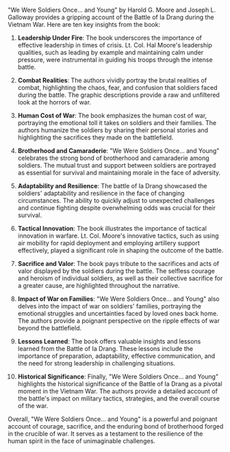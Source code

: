 "We Were Soldiers Once… and Young" by Harold G. Moore and Joseph L. Galloway provides a gripping account of the Battle of Ia Drang during the Vietnam War. Here are ten key insights from the book:

1. **Leadership Under Fire**: The book underscores the importance of effective leadership in times of crisis. Lt. Col. Hal Moore's leadership qualities, such as leading by example and maintaining calm under pressure, were instrumental in guiding his troops through the intense battle.

2. **Combat Realities**: The authors vividly portray the brutal realities of combat, highlighting the chaos, fear, and confusion that soldiers faced during the battle. The graphic descriptions provide a raw and unfiltered look at the horrors of war.

3. **Human Cost of War**: The book emphasizes the human cost of war, portraying the emotional toll it takes on soldiers and their families. The authors humanize the soldiers by sharing their personal stories and highlighting the sacrifices they made on the battlefield.

4. **Brotherhood and Camaraderie**: "We Were Soldiers Once… and Young" celebrates the strong bond of brotherhood and camaraderie among soldiers. The mutual trust and support between soldiers are portrayed as essential for survival and maintaining morale in the face of adversity.

5. **Adaptability and Resilience**: The battle of Ia Drang showcased the soldiers' adaptability and resilience in the face of changing circumstances. The ability to quickly adjust to unexpected challenges and continue fighting despite overwhelming odds was crucial for their survival.

6. **Tactical Innovation**: The book illustrates the importance of tactical innovation in warfare. Lt. Col. Moore's innovative tactics, such as using air mobility for rapid deployment and employing artillery support effectively, played a significant role in shaping the outcome of the battle.

7. **Sacrifice and Valor**: The book pays tribute to the sacrifices and acts of valor displayed by the soldiers during the battle. The selfless courage and heroism of individual soldiers, as well as their collective sacrifice for a greater cause, are highlighted throughout the narrative.

8. **Impact of War on Families**: "We Were Soldiers Once… and Young" also delves into the impact of war on soldiers' families, portraying the emotional struggles and uncertainties faced by loved ones back home. The authors provide a poignant perspective on the ripple effects of war beyond the battlefield.

9. **Lessons Learned**: The book offers valuable insights and lessons learned from the Battle of Ia Drang. These lessons include the importance of preparation, adaptability, effective communication, and the need for strong leadership in challenging situations.

10. **Historical Significance**: Finally, "We Were Soldiers Once… and Young" highlights the historical significance of the Battle of Ia Drang as a pivotal moment in the Vietnam War. The authors provide a detailed account of the battle's impact on military tactics, strategies, and the overall course of the war.

Overall, "We Were Soldiers Once… and Young" is a powerful and poignant account of courage, sacrifice, and the enduring bond of brotherhood forged in the crucible of war. It serves as a testament to the resilience of the human spirit in the face of unimaginable challenges.